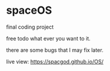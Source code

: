 # spaceOS
final coding project

free todo what ever you want to it.

there are some bugs that I may fix later.

live view: https://spacgod.github.io/OS/
